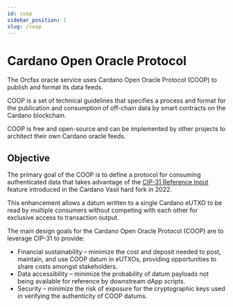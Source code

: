 ```yaml
---
id: coop
sidebar_position: 1
slug: /coop
---
```


# Cardano Open Oracle Protocol

The Orcfax oracle service uses Cardano Open Oracle Protocol (COOP) to publish
and format its data feeds.

COOP is a set of technical guidelines that specifies a process and format for
the publication and consumption of off-chain data by smart contracts on the
Cardano blockchain.

COOP is free and open-source and can be implemented by other projects to
architect their own Cardano oracle feeds.

## Objective
The primary goal of the COOP is to define a protocol for consuming authenticated
data that takes advantage of the
[CIP-31 Reference Input](https://cips.cardano.org/cips/cip31/) feature
introduced in the Cardano Vasil hard fork in 2022.

This enhancement allows a datum written to a single Cardano eUTXO to be read by
multiple consumers without competing with each other for exclusive access to
transaction output.

The main design goals for the Cardano Open Oracle Protocol (COOP) are to
leverage CIP-31 to provide:

* Financial sustainability – minimize the cost and deposit needed to post,
maintain, and use COOP datum in eUTXOs, providing opportunities to share costs
amongst stakeholders.
* Data accessibility – minimize the probability of datum payloads not being
available for reference by downstream dApp scripts.
* Security – minimize the risk of exposure for the cryptographic keys used in
verifying the authenticity of COOP datums.
